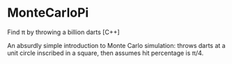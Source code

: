 # MonteCarloPi
Find π by throwing a billion darts [C++]

An absurdly simple introduction to Monte Carlo simulation: throws darts at a unit circle inscribed in a square, then assumes hit percentage is π/4.
